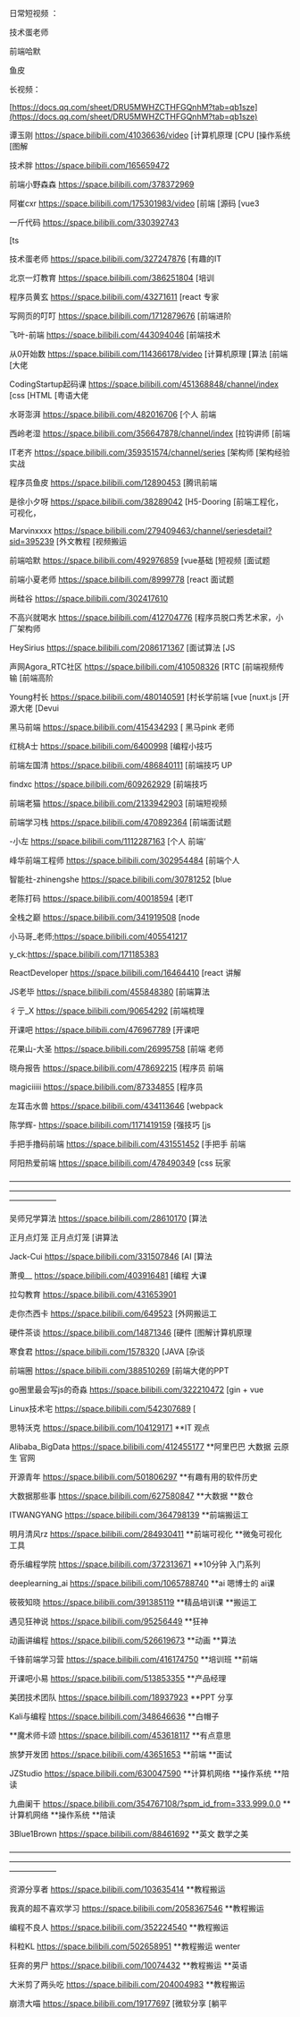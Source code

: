 


日常短视频 ：

技术蛋老师

前端哈默

鱼皮

长视频：

[https://docs.qq.com/sheet/DRU5MWHZCTHFGQnhM?tab=qb1sze](https://docs.qq.com/sheet/DRU5MWHZCTHFGQnhM?tab=qb1sze)

谭玉刚 https://space.bilibili.com/41036636/video  [计算机原理  [CPU  [操作系统  [图解

技术胖 https://space.bilibili.com/165659472

前端小野森森 https://space.bilibili.com/378372969

阿崔cxr https://space.bilibili.com/175301983/video  [前端  [源码  [vue3

一斤代码 https://space.bilibili.com/330392743

 [ts

技术蛋老师 https://space.bilibili.com/327247876  [有趣的IT

北京一灯教育 https://space.bilibili.com/386251804  [培训

程序员黄玄 https://space.bilibili.com/43271611  [react 专家

写网页的叮叮 https://space.bilibili.com/1712879676  [前端进阶

飞叶-前端 https://space.bilibili.com/443094046  [前端技术

从0开始数 https://space.bilibili.com/114366178/video  [计算机原理  [算法  [前端  [大佬



CodingStartup起码课 https://space.bilibili.com/451368848/channel/index  [css  [HTML  [粤语大佬

水哥澎湃 https://space.bilibili.com/482016706  [个人 前端

西岭老湿 https://space.bilibili.com/356647878/channel/index  [拉钩讲师  [前端

IT老齐 https://space.bilibili.com/359351574/channel/series  [架构师  [架构经验实战

程序员鱼皮 https://space.bilibili.com/12890453  [腾讯前端

是徐小夕呀 https://space.bilibili.com/38289042  [H5-Dooring  [前端工程化，可视化，

Marvinxxxx https://space.bilibili.com/279409463/channel/seriesdetail?sid=395239  [外文教程  [视频搬运

前端哈默 https://space.bilibili.com/492976859  [vue基础  [短视频  [面试题

前端小夏老师 https://space.bilibili.com/8999778  [react 面试题

尚硅谷 https://space.bilibili.com/302417610

不高兴就喝水 https://space.bilibili.com/412704776  [程序员脱口秀艺术家，小厂架构师

HeySirius https://space.bilibili.com/2086171367  [面试算法  [JS

声网Agora_RTC社区 https://space.bilibili.com/410508326  [RTC  [前端视频传输  [前端高阶

Young村长 https://space.bilibili.com/480140591  [村长学前端  [vue  [nuxt.js  [开源大佬  [Devui

黑马前端 https://space.bilibili.com/415434293  [ 黑马pink 老师

红桃A士 https://space.bilibili.com/6400998  [编程小技巧

前端左国清 https://space.bilibili.com/486840111  [前端技巧 UP

findxc https://space.bilibili.com/609262929  [前端技巧

前端老猫 https://space.bilibili.com/2133942903  [前端短视频

前端学习栈 https://space.bilibili.com/470892364  [前端面试题

-小左 https://space.bilibili.com/1112287163  [个人 前端‘

峰华前端工程师 https://space.bilibili.com/302954484  [前端个人

智能社-zhinengshe https://space.bilibili.com/30781252  [blue

老陈打码 https://space.bilibili.com/40018594  [老IT

全栈之巅 https://space.bilibili.com/341919508  [node

小马哥_老师;https://space.bilibili.com/405541217

y_ck:https://space.bilibili.com/171185383

ReactDeveloper https://space.bilibili.com/16464410  [react 讲解

JS老毕 https://space.bilibili.com/455848380  [前端算法

彳亍_X https://space.bilibili.com/90654292  [前端梳理

开课吧 https://space.bilibili.com/476967789  [开课吧

花果山-大圣 https://space.bilibili.com/26995758  [前端 老师

晓舟报告 https://space.bilibili.com/478692215  [程序员 前端

magiciiiii https://space.bilibili.com/87334855  [程序员

左耳击水兽 https://space.bilibili.com/434113646  [webpack

陈学辉- https://space.bilibili.com/1171419159  [强技巧  [js

手把手撸码前端 https://space.bilibili.com/431551452  [手把手 前端

阿阳热爱前端 https://space.bilibili.com/478490349  [css 玩家

——————————————————————————————————————————————————————————————————————————————

吴师兄学算法 https://space.bilibili.com/28610170  [算法

正月点灯笼 正月点灯笼  [讲算法

Jack-Cui https://space.bilibili.com/331507846  [AI  [算法

萧曵__ https://space.bilibili.com/403916481  [编程 大课

拉勾教育 https://space.bilibili.com/431653901

走你杰西卡 https://space.bilibili.com/649523  [外网搬运工

硬件茶谈 https://space.bilibili.com/14871346  [硬件  [图解计算机原理

寒食君 https://space.bilibili.com/1578320  [JAVA  [杂谈

前端圈 https://space.bilibili.com/388510269  [前端大佬的PPT

go圈里最会写js的奇淼 https://space.bilibili.com/322210472  [gin + vue

Linux技术宅 https://space.bilibili.com/542307689  [

思特沃克 https://space.bilibili.com/104129171 **IT 观点

Alibaba_BigData https://space.bilibili.com/412455177 **阿里巴巴 大数据 云原生 官网

开源青年 https://space.bilibili.com/501806297 **有趣有用的软件历史

大数据那些事 https://space.bilibili.com/627580847 **大数据 **数仓

ITWANGYANG https://space.bilibili.com/364798139 **前端搬运工

明月清风rz https://space.bilibili.com/284930411 **前端可视化 **微兔可视化 工具

奇乐编程学院 https://space.bilibili.com/372313671 **10分钟 入门系列

deeplearning_ai https://space.bilibili.com/1065788740 **ai 嗯博士的 ai课

筱筱知晓 https://space.bilibili.com/391385119 **精品培训课 **搬运工

遇见狂神说 https://space.bilibili.com/95256449 **狂神

动画讲编程 https://space.bilibili.com/526619673 **动画 **算法

千锋前端学习营 https://space.bilibili.com/416174750 **培训班 **前端

开课吧小易 https://space.bilibili.com/513853355 **产品经理

美团技术团队 https://space.bilibili.com/18937923 **PPT 分享

Kali与编程 https://space.bilibili.com/348646636 **白帽子

**魔术师卡颂 https://space.bilibili.com/453618117 **有点意思

旅梦开发团 https://space.bilibili.com/43651653 **前端 **面试

JZStudio https://space.bilibili.com/630047590 **计算机网络 **操作系统 **陪读

九曲阑干 https://space.bilibili.com/354767108/?spm_id_from=333.999.0.0 **计算机网络 **操作系统 **陪读

3Blue1Brown https://space.bilibili.com/88461692 **英文 数学之美

——————————————————————————————————————————————————————————————————————————————

资源分享者 https://space.bilibili.com/103635414 **教程搬运

我真的超不喜欢学习 https://space.bilibili.com/2058367546 **教程搬运

编程不良人 https://space.bilibili.com/352224540 **教程搬运

科粒KL https://space.bilibili.com/502658951 **教程搬运 wenter

狂奔的男尸 https://space.bilibili.com/10074432 **教程搬运 **英语

大米剪了两头吃 https://space.bilibili.com/204004983 **教程搬运

崩溃大喵 https://space.bilibili.com/19177697  [微软分享  [躺平